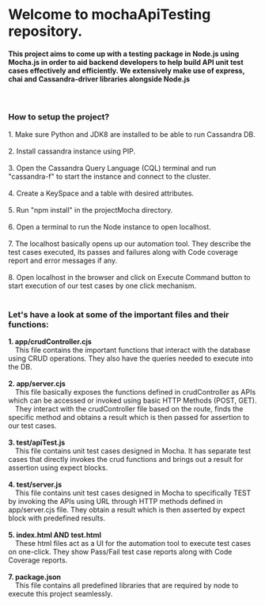 <html>
    <body>
        <h1>Welcome to mochaApiTesting repository.</h1>
        <h4>This project aims to come up with a testing package in Node.js using Mocha.js in order to aid backend developers to help build API unit test cases effectively and efficiently.
            We extensively make use of express, chai and Cassandra-driver libraries alongside Node.js</h4><br>

<h3>How to setup the project?</h3>
1. Make sure Python and JDK8 are installed to be able to run Cassandra DB.<br><br>
2. Install cassandra instance using PIP.<br><br>
3. Open the Cassandra Query Language (CQL) terminal and run "cassandra-f" to start the instance and connect to the cluster.<br><br>
4. Create a KeySpace and a table with desired attributes.<br><br>
5. Run "npm install" in the projectMocha directory.<br><br>
6. Open a terminal to run the Node instance to open localhost.<br><br>
7. The localhost basically opens up our automation tool. They describe the test cases executed, its passes and failures along with Code coverage report and error messages if any.<br><br>
8. Open localhost in the browser and click on Execute Command button to start execution of our test cases by one click mechanism.<br><br>
	
<h3>Let's have a look at some of the important files and their functions:</h3>
<b>1. app/crudController.cjs</b><br>
&emsp;This file contains the important functions that interact with the database using CRUD operations. They also have the queries needed to execute into the DB.<br><br>
<b>2. app/server.cjs</b><br>
&emsp;This file basically exposes the functions defined in crudController as APIs which can be accessed or invoked using basic HTTP Methods (POST, GET).<br>
&emsp;They interact with the crudController file based on the route, finds the specific method and obtains a result which is then passed for assertion to our test cases.<br><br>
<b>3. test/apiTest.js</b><br>
&emsp;This file contains unit test cases designed in Mocha. It has separate test cases that directly invokes the crud functions and brings out a result for assertion using expect blocks.<br><br>
<b>4. test/server.js</b><br>
&emsp;This file contains unit test cases designed in Mocha to specifically TEST by invoking the APIs using URL through HTTP methods defined in app/server.cjs file. They obtain a result which is then asserted by expect block with predefined results.<br><br>
<b>5. index.html AND test.html</b><br>
&emsp;These html files act as a UI for the automation tool to execute test cases on one-click. They show Pass/Fail test case reports along with Code Coverage reports.<br><br>
<b>7. package.json</b><br>
&emsp;This file contains all predefined libraries that are required by node to execute this project seamlessly.<br><br>
   </body>
</html>
